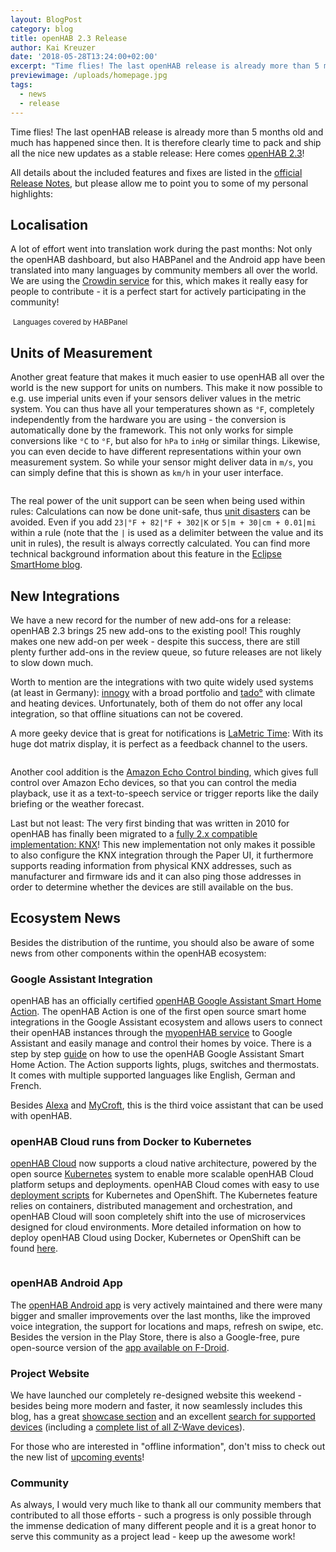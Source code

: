 ```yaml
---
layout: BlogPost
category: blog
title: openHAB 2.3 Release
author: Kai Kreuzer
date: '2018-05-28T13:24:00+02:00'
excerpt: "Time flies! The last openHAB release is already more than 5 months old and much has happened since then. It is therefore clearly time to pack and ship all the nice new updates as a stable release: Here comes openHAB 2.3!"
previewimage: /uploads/homepage.jpg
tags:
  - news
  - release
---
```

Time flies! The last openHAB release is already more than 5 months old and much has happened since then. It is therefore clearly time to pack and ship all the nice new updates as a stable release: Here comes [openHAB 2.3](/download/)!

<!-- more -->

All details about the included features and fixes are listed in the [official Release Notes](https://github.com/openhab/openhab-distro/releases/tag/2.3.0), but please allow me to point you to some of my personal highlights:

## Localisation

A lot of effort went into translation work during the past months: Not only the openHAB dashboard, but also HABPanel and the Android app have been translated into many languages by community members all over the world. We are using the [Crowdin service](https://crowdin.com/projects?q=openhab) for this, which makes it really easy for people to contribute - it is a perfect start for actively participating in the community!

<!--{:.center}-->
<img class="img-responsive" src="/uploads/translations.png" alt="">
<small>Languages covered by HABPanel</small>

## Units of Measurement

Another great feature that makes it much easier to use openHAB all over the world is the new support for units on numbers. This make it now possible to e.g. use imperial units even if your sensors deliver values in the metric system. You can thus have all your temperatures shown as `°F`, completely independently from the hardware you are using - the conversion is automatically done by the framework. This not only works for simple conversions like `°C` to `°F`, but also for `hPa` to `inHg` or similar things. Likewise, you can even decide to have different representations within your own measurement system. So while your sensor might deliver data in `m/s`, you can simply define that this is shown as `km/h` in your user interface.

<!--{:.center}-->
<img class="img-responsive" src="/uploads/uom.png" alt="">

The real power of the unit support can be seen when being used within rules: Calculations can now be done unit-safe, thus [unit disasters](http://mentalfloss.com/article/25845/quick-6-six-unit-conversion-disasters) can be avoided. Even if you add `23|°F + 82|°F + 302|K` or `5|m + 30|cm + 0.01|mi` within a rule (note that the `|` is used as a delimiter between the value and its unit in rules), the result is always correctly calculated. You can find more technical background information about this feature in the [Eclipse SmartHome blog](https://www.eclipse.org/smarthome/blog/2018/02/22/units-of-measurement.html).

## New Integrations

We have a new record for the number of new add-ons for a release: openHAB 2.3 brings 25 new add-ons to the existing pool! This roughly makes one new add-on per week - despite this success, there are still plenty further add-ons in the review queue, so future releases are not likely to slow down much.

Worth to mention are the integrations with two quite widely used systems (at least in Germany): [innogy](/addons/bindings/innogysmarthome/) with a broad portfolio and [tado°](/addons/bindings/tado/) with climate and heating devices. Unfortunately, both of them do not offer any local integration, so that offline situations can not be covered.

A more geeky device that is great for notifications is [LaMetric Time](/addons/bindings/lametrictime/): With its huge dot matrix display, it is perfect as a feedback channel to the users.

<!--{:.center}-->
<img class="img-responsive" src="/uploads/lametric.jpg" alt="">

Another cool addition is the [Amazon Echo Control binding](/addons/bindings/amazonechocontrol/), which gives full control over Amazon Echo devices, so that you can control the media playback, use it as a text-to-speech service or trigger reports like the daily briefing or the weather forecast.

Last but not least: The very first binding that was written in 2010 for openHAB has finally been migrated to a [fully 2.x compatible implementation: KNX](/addons/bindings/knx/)! This new implementation not only makes it possible to also configure the KNX integration through the Paper UI, it furthermore supports reading information from physical KNX addresses, such as manufacturer and firmware ids and it can also ping those addresses in order to determine whether the devices are still available on the bus.

## Ecosystem News

Besides the distribution of the runtime, you should also be aware of some news from other components within the openHAB ecosystem:

### Google Assistant Integration

openHAB has an officially certified [openHAB Google Assistant Smart Home Action](/docs/ecosystem/google-assistant/). The openHAB Action is one of the first open source smart home integrations in the Google Assistant ecosystem and allows users to connect their openHAB instances through the [myopenHAB service](https://www.myopenhab.org) to Google Assistant and easily manage and control their homes by voice. There is a step by step [guide](https://github.com/openhab/openhab-google-assistant/blob/master/USAGE.md) on how to use the openHAB Google Assistant Smart Home Action. The Action supports lights, plugs, switches and thermostats. It comes with multiple supported languages like English, German and French.

Besides [Alexa](/docs/ecosystem/alexa/) and [MyCroft](/docs/ecosystem/mycroft/), this is the third voice assistant that can be used with openHAB.

### openHAB Cloud runs from Docker to Kubernetes

[openHAB Cloud](https://github.com/openhab/openhab-cloud/blob/master/README.md#openhab-cloud) now supports a cloud native architecture, powered by the open source [Kubernetes](https://kubernetes.io/) system to enable more scalable openHAB Cloud platform setups and deployments. openHAB Cloud comes with easy to use [deployment scripts](https://github.com/openhab/openhab-cloud/blob/master/deployment/kubernetes/kubernetes-deploy.sh) for Kubernetes and OpenShift. The Kubernetes feature relies on containers, distributed management and orchestration, and openHAB Cloud will soon completely shift into the use of microservices designed for cloud environments. More detailed information on how to deploy openHAB Cloud using Docker, Kubernetes or OpenShift can be found [here](https://github.com/openhab/openhab-cloud/tree/master/deployment).

<img class="img-responsive" src="/uploads/k8sopenshift.png" alt="">

### openHAB Android App

The [openHAB Android app](https://play.google.com/store/apps/details?id=org.openhab.habdroid) is very actively maintained and there were many bigger and smaller improvements over the last months, like the improved voice integration, the support for locations and maps, refresh on swipe, etc. Besides the version in the Play Store, there is also a Google-free, pure open-source version of the [app available on F-Droid](https://f-droid.org/packages/org.openhab.habdroid/).

### Project Website

We have launched our completely re-designed website this weekend - besides being more modern and faster, it now seamlessly includes this blog, has a great [showcase section](/about/showcase.html) and an excellent [search for supported devices](/addons/) (including a [complete list of all Z-Wave devices](/addons/bindings/zwave/doc/things.html)).

For those who are interested in "offline information", don't miss to check out the new list of [upcoming events](/about/events.html)!

### Community

As always, I would very much like to thank all our community members that contributed to all those efforts - such a progress is only possible through the immense dedication of many different people and it is a great honor to serve this community as a project lead - keep up the awesome work!

